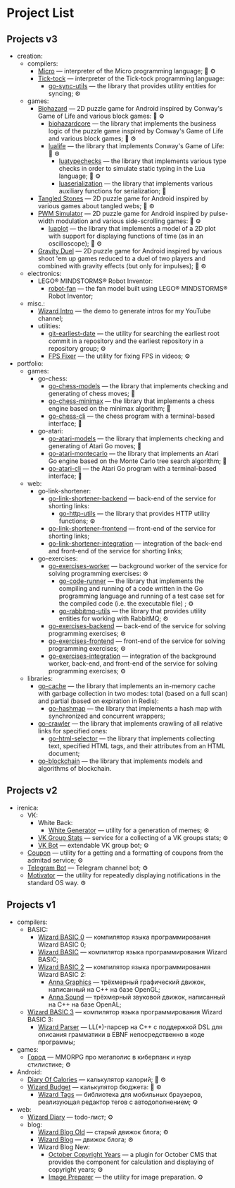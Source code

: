 # Project List

## Projects v3

- creation:
  - compilers:
    - [Micro](https://github.com/thewizardplusplus/micro) &mdash; interpreter of the Micro programming language; <span style="cursor: default" title="on the go">👟</span> <span style="cursor: default" title="used">⚙️</span>
    - [Tick-tock](https://github.com/thewizardplusplus/tick-tock) &mdash; interpreter of the Tick-tock programming language:
      - [go-sync-utils](https://github.com/thewizardplusplus/go-sync-utils) &mdash; the library that provides utility entities for syncing; <span style="cursor: default" title="used">⚙️</span>
  - games:
    - [Biohazard](https://github.com/thewizardplusplus/biohazard) &mdash; 2D puzzle game for Android inspired by Conway's Game of Life and various block games: <span style="cursor: default" title="on the go">👟</span> <span style="cursor: default" title="used">⚙️</span>
      - [biohazardcore](https://github.com/thewizardplusplus/biohazardcore) &mdash; the library that implements the business logic of the puzzle game inspired by Conway's Game of Life and various block games; <span style="cursor: default" title="on the go">👟</span> <span style="cursor: default" title="used">⚙️</span>
      - [lualife](https://github.com/thewizardplusplus/lualife) &mdash; the library that implements Conway's Game of Life: <span style="cursor: default" title="on the go">👟</span> <span style="cursor: default" title="used">⚙️</span>
        - [luatypechecks](https://github.com/thewizardplusplus/luatypechecks) &mdash; the library that implements various type checks in order to simulate static typing in the Lua language; <span style="cursor: default" title="on the go">👟</span> <span style="cursor: default" title="used">⚙️</span>
        - [luaserialization](https://github.com/thewizardplusplus/luaserialization) &mdash; the library that implements various auxiliary functions for serialization; <span style="cursor: default" title="on the go">👟</span>
    - [Tangled Stones](https://github.com/thewizardplusplus/tangled-stones) &mdash; 2D puzzle game for Android inspired by various games about tangled webs; <span style="cursor: default" title="on the go">👟</span> <span style="cursor: default" title="used">⚙️</span>
    - [PWM Simulator](https://github.com/thewizardplusplus/pwm-simulator) &mdash; 2D puzzle game for Android inspired by pulse-width modulation and various side-scrolling games: <span style="cursor: default" title="on the go">👟</span> <span style="cursor: default" title="used">⚙️</span>
      - [luaplot](https://github.com/thewizardplusplus/luaplot) &mdash; the library that implements a model of a 2D plot with support for displaying functions of time (as in an oscilloscope); <span style="cursor: default" title="on the go">👟</span> <span style="cursor: default" title="used">⚙️</span>
    - [Gravity Duel](https://github.com/thewizardplusplus/gravity-duel) &mdash; 2D puzzle game for Android inspired by various shoot 'em up games reduced to a duel of two players and combined with gravity effects (but only for impulses); <span style="cursor: default" title="on the go">👟</span> <span style="cursor: default" title="used">⚙️</span>
  - electronics:
    - LEGO® MINDSTORMS® Robot Inventor:
      - [robot-fan](https://github.com/thewizardplusplus/robot-fan) &mdash; the fan model built using LEGO® MINDSTORMS® Robot Inventor;
  - misc.:
    - [Wizard Intro](https://github.com/thewizardplusplus/wizard-intro) &mdash; the demo to generate intros for my YouTube channel;
    - utilities:
      - [git-earliest-date](https://github.com/thewizardplusplus/git-earliest-date) &mdash; the utility for searching the earliest root commit in a repository and the earliest repository in a repository group; <span style="cursor: default" title="used">⚙️</span>
      - [FPS Fixer](https://github.com/thewizardplusplus/fps-fixer) &mdash; the utility for fixing FPS in videos; <span style="cursor: default" title="used">⚙️</span>
- portfolio:
  - games:
    - go-chess:
      - [go-chess-models](https://github.com/thewizardplusplus/go-chess-models) &mdash; the library that implements checking and generating of chess moves; <span style="cursor: default" title="on the go">👟</span>
      - [go-chess-minimax](https://github.com/thewizardplusplus/go-chess-minimax) &mdash; the library that implements a chess engine based on the minimax algorithm; <span style="cursor: default" title="on the go">👟</span>
      - [go-chess-cli](https://github.com/thewizardplusplus/go-chess-cli) &mdash; the chess program with a terminal-based interface; <span style="cursor: default" title="on the go">👟</span>
    - go-atari:
      - [go-atari-models](https://github.com/thewizardplusplus/go-atari-models) &mdash; the library that implements checking and generating of Atari Go moves; <span style="cursor: default" title="on the go">👟</span>
      - [go-atari-montecarlo](https://github.com/thewizardplusplus/go-atari-montecarlo) &mdash; the library that implements an Atari Go engine based on the Monte Carlo tree search algorithm; <span style="cursor: default" title="on the go">👟</span>
      - [go-atari-cli](https://github.com/thewizardplusplus/go-atari-cli) &mdash; the Atari Go program with a terminal-based interface; <span style="cursor: default" title="on the go">👟</span>
  - web:
    - go-link-shortener:
      - [go-link-shortener-backend](https://github.com/thewizardplusplus/go-link-shortener-backend) &mdash; back-end of the service for shorting links:
        - [go-http-utils](https://github.com/thewizardplusplus/go-http-utils) &mdash; the library that provides HTTP utility functions; <span style="cursor: default" title="used">⚙️</span>
      - [go-link-shortener-frontend](https://github.com/thewizardplusplus/go-link-shortener-frontend) &mdash; front-end of the service for shorting links;
      - [go-link-shortener-integration](https://github.com/thewizardplusplus/go-link-shortener-integration) &mdash; integration of the back-end and front-end of the service for shorting links;
    - go-exercises:
      - [go-exercises-worker](https://github.com/thewizardplusplus/go-exercises-worker) &mdash; background worker of the service for solving programming exercises: <span style="cursor: default" title="used">⚙️</span>
        - [go-code-runner](https://github.com/thewizardplusplus/go-code-runner) &mdash; the library that implements the compiling and running of a code written in the Go programming language and running of a test case set for the compiled code (i.e. the executable file) ; <span style="cursor: default" title="used">⚙️</span>
        - [go-rabbitmq-utils](https://github.com/thewizardplusplus/go-rabbitmq-utils) &mdash; the library that provides utility entities for working with RabbitMQ; <span style="cursor: default" title="used">⚙️</span>
      - [go-exercises-backend](https://github.com/thewizardplusplus/go-exercises-backend) &mdash; back-end of the service for solving programming exercises; <span style="cursor: default" title="used">⚙️</span>
      - [go-exercises-frontend](https://github.com/thewizardplusplus/go-exercises-frontend) &mdash; front-end of the service for solving programming exercises; <span style="cursor: default" title="used">⚙️</span>
      - [go-exercises-integration](https://github.com/thewizardplusplus/go-exercises-integration) &mdash; integration of the background worker, back-end, and front-end of the service for solving programming exercises; <span style="cursor: default" title="used">⚙️</span>
  - libraries:
    - [go-cache](https://github.com/thewizardplusplus/go-cache) &mdash; the library that implements an in-memory cache with garbage collection in two modes: total (based on a full scan) and partial (based on expiration in Redis):
      - [go-hashmap](https://github.com/thewizardplusplus/go-hashmap) &mdash; the library that implements a hash map with synchronized and concurrent wrappers;
    - [go-crawler](https://github.com/thewizardplusplus/go-crawler) &mdash; the library that implements crawling of all relative links for specified ones:
      - [go-html-selector](https://github.com/thewizardplusplus/go-html-selector) &mdash; the library that implements collecting text, specified HTML tags, and their attributes from an HTML document;
    - [go-blockchain](https://github.com/thewizardplusplus/go-blockchain) &mdash; the library that implements models and algorithms of blockchain.

## Projects v2

- irenica:
  - VK:
    - White Back:
      - [White Generator](https://github.com/thewizardplusplus/white-generator) &mdash; utility for a generation of memes; <span style="cursor: default" title="used">⚙️</span>
    - [VK Group Stats](https://github.com/thewizardplusplus/vk-group-stats) &mdash; service for a collecting of a VK groups stats; <span style="cursor: default" title="used">⚙️</span>
    - [VK Bot](https://github.com/thewizardplusplus/vk-bot) &mdash; extendable VK group bot; <span style="cursor: default" title="used">⚙️</span>
  - [Coupon](https://github.com/thewizardplusplus/coupon) &mdash; utility for a getting and a formatting of coupons from the admitad service; <span style="cursor: default" title="used">⚙️</span>
  - [Telegram Bot](https://github.com/thewizardplusplus/telegram-bot) &mdash; Telegram channel bot; <span style="cursor: default" title="used">⚙️</span>
  - [Motivator](https://github.com/thewizardplusplus/motivator) &mdash; the utility for repeatedly displaying notifications in the standard OS way. <span style="cursor: default" title="used">⚙️</span>

## Projects v1

- compilers:
  - BASIC:
    - [Wizard BASIC 0](https://github.com/thewizardplusplus/wizard-basic-0) &mdash; компилятор языка программирования Wizard BASIC 0;
    - [Wizard BASIC](https://github.com/thewizardplusplus/wizard-basic) &mdash; компилятор языка программирования Wizard BASIC;
    - [Wizard BASIC 2](https://github.com/thewizardplusplus/wizard-basic-2) &mdash; компилятор языка программирования Wizard BASIC 2:
      - [Anna Graphics](https://github.com/thewizardplusplus/anna-graphics) &mdash; трёхмерный графический движок, написанный на C++ на базе OpenGL;
      - [Anna Sound](https://github.com/thewizardplusplus/anna-sound) &mdash; трёхмерный звуковой движок, написанный на C++ на базе OpenAL;
  - [Wizard BASIC 3](https://github.com/thewizardplusplus/wizard-basic-3) &mdash; компилятор языка программирования Wizard BASIC 3:
    - [Wizard Parser](https://github.com/thewizardplusplus/wizard-parser) &mdash; LL(\*)-парсер на C++ с поддержкой DSL для описания грамматики в EBNF непосредственно в коде программы;
- games:
  - [Город](https://github.com/thewizardplusplus/city) &mdash; MMORPG про мегаполис в киберпанк и нуар стилистике; <span style="cursor: default" title="used">⚙️</span>
- Android:
  - [Diary Of Calories](https://github.com/thewizardplusplus/diary-of-calories) &mdash; калькулятор калорий; <span style="cursor: default" title="on the go">👟</span> <span style="cursor: default" title="used">⚙️</span>
  - [Wizard Budget](https://github.com/thewizardplusplus/wizard-budget) &mdash; калькулятор бюджета: <span style="cursor: default" title="on the go">👟</span> <span style="cursor: default" title="used">⚙️</span>
    - [Wizard Tags](https://github.com/thewizardplusplus/wizard-tags) &mdash; библиотека для мобильных браузеров, реализующая редактор тегов с автодополнением; <span style="cursor: default" title="used">⚙️</span>
- web:
  - [Wizard Diary](https://github.com/thewizardplusplus/wizard-diary) &mdash; todo-лист; <span style="cursor: default" title="used">⚙️</span>
  - blog:
    - [Wizard Blog Old](https://github.com/thewizardplusplus/wizard-blog-old) &mdash; старый движок блога; <span style="cursor: default" title="used">⚙️</span>
    - [Wizard Blog](https://github.com/thewizardplusplus/wizard-blog) &mdash; движок блога; <span style="cursor: default" title="used">⚙️</span>
    - Wizard Blog New:
      - [October Copyright Years](https://github.com/thewizardplusplus/october-copyright-years) &mdash; a plugin for October CMS that provides the component for calculation and displaying of copyright years; <span style="cursor: default" title="used">⚙️</span>
      - [Image Preparer](https://github.com/thewizardplusplus/image-preparer) &mdash; the utility for image preparation. <span style="cursor: default" title="used">⚙️</span>
